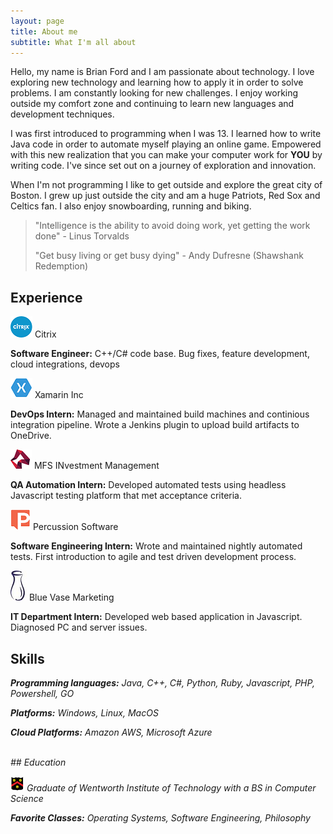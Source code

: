 ```yaml
---
layout: page
title: About me
subtitle: What I'm all about
---
```


Hello, my name is Brian Ford and I am passionate about technology. I love exploring new technology and learning how to apply it in order to solve problems. I am constantly looking for new challenges. I enjoy working outside my comfort zone and continuing to learn new languages and development techniques.

I was first introduced to programming when I was 13. I learned how to write Java code in order to automate myself playing an online game. Empowered with this new realization that you can make your computer work for **YOU** by writing code. I've since set out on a journey of exploration and innovation.
 
When I'm not programming I like to get outside and explore the great city of Boston. I grew up just outside the city and am a huge Patriots, Red Sox and Celtics fan. I also enjoy snowboarding, running and biking.


>"Intelligence is the ability to avoid doing work, yet getting the work done"
>\- Linus Torvalds
>
>"Get busy living or get busy dying"
>\- Andy Dufresne (Shawshank Redemption)

## Experience

![Citrix Logo](img/citrix.png) Citrix

**Software Engineer:** C++/C# code base. Bug fixes, feature development, cloud integrations, devops

![Xamarin Logo](img/xamarin.png) Xamarin Inc

**DevOps Intern:** Managed and maintained build machines and continious integration pipeline. Wrote a Jenkins plugin to upload build artifacts to OneDrive.

![MFS Logo](img/mfs.png) MFS INvestment Management

**QA Automation Intern:** Developed automated tests using headless Javascript testing platform that met acceptance criteria.

![Percussion Logo](img/percussion.png) Percussion Software

**Software Engineering Intern:** Wrote and maintained nightly automated tests. First introduction to agile and test driven development process.

![Bluevase Logo](img/bluevase.jpg) Blue Vase Marketing

**IT Department Intern:** Developed web based application in Javascript. Diagnosed PC and server issues.
<br />
## Skills
<i class="fa fa-code" /> **Programming languages:** Java, C++, C#, Python, Ruby, Javascript, PHP, Powershell, GO

<i class="fa fa-cubes" /> **Platforms:** Windows, Linux, MacOS

<i class="fa fa-cloud" /> **Cloud Platforms:** Amazon AWS, Microsoft Azure

<br />
## Education

![Wentworth Institute of Technology](img/wit.png) Graduate of Wentworth Institute of Technology with a BS in Computer Science

<i class="fa fa-pencil" /> **Favorite Classes:** Operating Systems, Software Engineering, Philosophy 